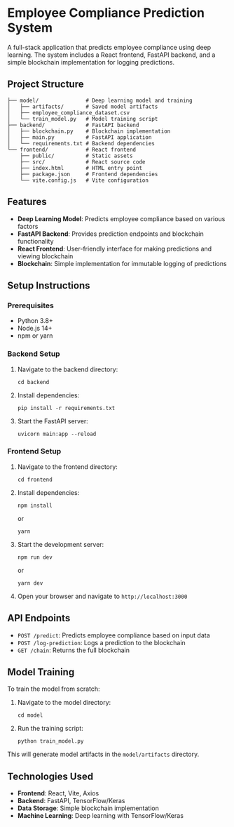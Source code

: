 # Employee Compliance Prediction System

A full-stack application that predicts employee compliance using deep learning. The system includes a React frontend, FastAPI backend, and a simple blockchain implementation for logging predictions.

## Project Structure

```
├── model/               # Deep learning model and training
│   ├── artifacts/       # Saved model artifacts
│   ├── employee_compliance_dataset.csv
│   └── train_model.py   # Model training script
├── backend/             # FastAPI backend
│   ├── blockchain.py    # Blockchain implementation
│   ├── main.py          # FastAPI application
│   └── requirements.txt # Backend dependencies
└── frontend/            # React frontend
    ├── public/          # Static assets
    ├── src/             # React source code
    ├── index.html       # HTML entry point
    ├── package.json     # Frontend dependencies
    └── vite.config.js   # Vite configuration
```

## Features

- **Deep Learning Model**: Predicts employee compliance based on various factors
- **FastAPI Backend**: Provides prediction endpoints and blockchain functionality
- **React Frontend**: User-friendly interface for making predictions and viewing blockchain
- **Blockchain**: Simple implementation for immutable logging of predictions

## Setup Instructions

### Prerequisites

- Python 3.8+
- Node.js 14+
- npm or yarn

### Backend Setup

1. Navigate to the backend directory:
   ```
   cd backend
   ```

2. Install dependencies:
   ```
   pip install -r requirements.txt
   ```

3. Start the FastAPI server:
   ```
   uvicorn main:app --reload
   ```

### Frontend Setup

1. Navigate to the frontend directory:
   ```
   cd frontend
   ```

2. Install dependencies:
   ```
   npm install
   ```
   or
   ```
   yarn
   ```

3. Start the development server:
   ```
   npm run dev
   ```
   or
   ```
   yarn dev
   ```

4. Open your browser and navigate to `http://localhost:3000`

## API Endpoints

- `POST /predict`: Predicts employee compliance based on input data
- `POST /log-prediction`: Logs a prediction to the blockchain
- `GET /chain`: Returns the full blockchain

## Model Training

To train the model from scratch:

1. Navigate to the model directory:
   ```
   cd model
   ```

2. Run the training script:
   ```
   python train_model.py
   ```

This will generate model artifacts in the `model/artifacts` directory.

## Technologies Used

- **Frontend**: React, Vite, Axios
- **Backend**: FastAPI, TensorFlow/Keras
- **Data Storage**: Simple blockchain implementation
- **Machine Learning**: Deep learning with TensorFlow/Keras
